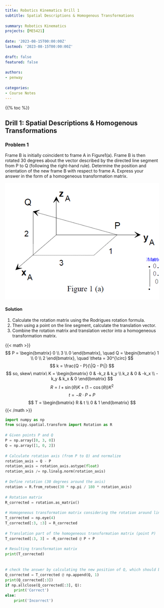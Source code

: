 ```yaml
---
title: Robotics Kinematics Drill 1
subtitle: Spatial Descriptions & Homogenous Transformations

summary: Robotics Kinematics
projects: [ME5421]

date: '2023-08-15T00:00:00Z'
lastmod: '2023-08-15T00:00:00Z'

draft: false
featured: false

authors:
- penway

categories:
- Course Notes
---
```


{{% toc %}}

## Drill 1: Spatial Descriptions & Homogenous Transformations

### Problem 1
Frame B is initially coincident to frame A in Figure1(a). Frame B is then rotated 30 degrees  about the vector described by the directed line segment from P to Q (following the right-hand rule). Determine the position and orientation of the new frame B with respect to frame A. Express your answer in the form of a homogeneous transformation matrix.

![Figure 1](./Figure1.png)

#### Solution
1. Calculate the rotation matrix using the Rodrigues rotation formula. 
2. Then using a point on the line segment, calculate the translation vector. 
3. Combine the rotation matrix and translation vector into a homogeneous transformation matrix.

{{< math >}}$$
P = \begin{bmatrix} 0 \\ 3 \\ 0 \end{bmatrix}, \quad Q = \begin{bmatrix} 1 \\ 0 \\ 2 \end{bmatrix}, \quad \theta = 30^{\circ}
$$$$
k = \frac{Q - P}{\|Q - P\|}
$$$$
so, skew\ matrix\ K = \begin{bmatrix} 0 & -k_z & k_y \\ k_z & 0 & -k_x \\ -k_y & k_x & 0 \end{bmatrix}
$$$$
R = I + \sin(\theta)K + (1 - \cos(\theta))K^2
$$$$
t = -R \cdot P + P
$$$$
T = \begin{bmatrix} R & t \\ 0 & 1 \end{bmatrix}
$${{< /math >}}

```python
import numpy as np
from scipy.spatial.transform import Rotation as R

# Given points P and Q
P = np.array([0, 3, 0])
Q = np.array([1, 0, 2])

# Calculate rotation axis (from P to Q) and normalize
rotation_axis = Q - P
rotation_axis = rotation_axis.astype(float)
rotation_axis /= np.linalg.norm(rotation_axis)

# Define rotation (30 degrees around the axis)
rotation = R.from_rotvec(30 * np.pi / 180 * rotation_axis)

# Rotation matrix
R_corrected = rotation.as_matrix()

# Homogeneous transformation matrix considering the rotation around line segment PQ
T_corrected = np.eye(4)
T_corrected[:3, :3] = R_corrected

# Translation part of the homogeneous transformation matrix (point P)
T_corrected[:3, 3] = -R_corrected @ P + P

# Resulting transformation matrix
print(T_corrected)


# check the answer by calculating the new position of Q, which should be [1, 3, 2] the same as the original Q
Q_corrected = T_corrected @ np.append(Q, 1)
print(Q_corrected[:3])
if np.allclose(Q_corrected[:3], Q):
    print('Correct')
else:
    print('Incorrect')
```